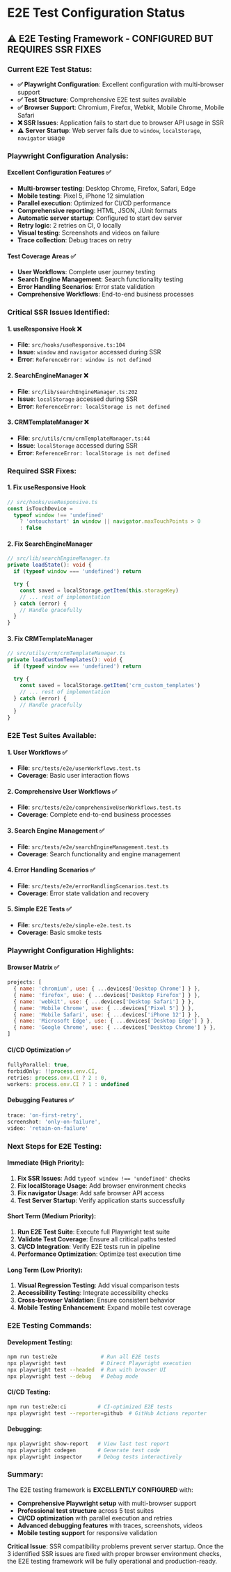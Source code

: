 # E2E Test Configuration Status

## ⚠️ **E2E Testing Framework - CONFIGURED BUT REQUIRES SSR FIXES**

### **Current E2E Test Status:**

- **✅ Playwright Configuration**: Excellent configuration with multi-browser
  support
- **✅ Test Structure**: Comprehensive E2E test suites available
- **✅ Browser Support**: Chromium, Firefox, Webkit, Mobile Chrome, Mobile
  Safari
- **❌ SSR Issues**: Application fails to start due to browser API usage in SSR
- **⚠️ Server Startup**: Web server fails due to `window`, `localStorage`,
  `navigator` usage

### **Playwright Configuration Analysis:**

#### **Excellent Configuration Features** ✅

- **Multi-browser testing**: Desktop Chrome, Firefox, Safari, Edge
- **Mobile testing**: Pixel 5, iPhone 12 simulation
- **Parallel execution**: Optimized for CI/CD performance
- **Comprehensive reporting**: HTML, JSON, JUnit formats
- **Automatic server startup**: Configured to start dev server
- **Retry logic**: 2 retries on CI, 0 locally
- **Visual testing**: Screenshots and videos on failure
- **Trace collection**: Debug traces on retry

#### **Test Coverage Areas** ✅

- **User Workflows**: Complete user journey testing
- **Search Engine Management**: Search functionality testing
- **Error Handling Scenarios**: Error state validation
- **Comprehensive Workflows**: End-to-end business processes

### **Critical SSR Issues Identified:**

#### **1. useResponsive Hook** ❌

- **File**: `src/hooks/useResponsive.ts:104`
- **Issue**: `window` and `navigator` accessed during SSR
- **Error**: `ReferenceError: window is not defined`

#### **2. SearchEngineManager** ❌

- **File**: `src/lib/searchEngineManager.ts:202`
- **Issue**: `localStorage` accessed during SSR
- **Error**: `ReferenceError: localStorage is not defined`

#### **3. CRMTemplateManager** ❌

- **File**: `src/utils/crm/crmTemplateManager.ts:44`
- **Issue**: `localStorage` accessed during SSR
- **Error**: `ReferenceError: localStorage is not defined`

### **Required SSR Fixes:**

#### **1. Fix useResponsive Hook**

```typescript
// src/hooks/useResponsive.ts
const isTouchDevice =
  typeof window !== 'undefined'
    ? 'ontouchstart' in window || navigator.maxTouchPoints > 0
    : false
```

#### **2. Fix SearchEngineManager**

```typescript
// src/lib/searchEngineManager.ts
private loadState(): void {
  if (typeof window === 'undefined') return

  try {
    const saved = localStorage.getItem(this.storageKey)
    // ... rest of implementation
  } catch (error) {
    // Handle gracefully
  }
}
```

#### **3. Fix CRMTemplateManager**

```typescript
// src/utils/crm/crmTemplateManager.ts
private loadCustomTemplates(): void {
  if (typeof window === 'undefined') return

  try {
    const saved = localStorage.getItem('crm_custom_templates')
    // ... rest of implementation
  } catch (error) {
    // Handle gracefully
  }
}
```

### **E2E Test Suites Available:**

#### **1. User Workflows** ✅

- **File**: `src/tests/e2e/userWorkflows.test.ts`
- **Coverage**: Basic user interaction flows

#### **2. Comprehensive User Workflows** ✅

- **File**: `src/tests/e2e/comprehensiveUserWorkflows.test.ts`
- **Coverage**: Complete end-to-end business processes

#### **3. Search Engine Management** ✅

- **File**: `src/tests/e2e/searchEngineManagement.test.ts`
- **Coverage**: Search functionality and engine management

#### **4. Error Handling Scenarios** ✅

- **File**: `src/tests/e2e/errorHandlingScenarios.test.ts`
- **Coverage**: Error state validation and recovery

#### **5. Simple E2E Tests** ✅

- **File**: `src/tests/e2e/simple-e2e.test.ts`
- **Coverage**: Basic smoke tests

### **Playwright Configuration Highlights:**

#### **Browser Matrix** ✅

```javascript
projects: [
  { name: 'chromium', use: { ...devices['Desktop Chrome'] } },
  { name: 'firefox', use: { ...devices['Desktop Firefox'] } },
  { name: 'webkit', use: { ...devices['Desktop Safari'] } },
  { name: 'Mobile Chrome', use: { ...devices['Pixel 5'] } },
  { name: 'Mobile Safari', use: { ...devices['iPhone 12'] } },
  { name: 'Microsoft Edge', use: { ...devices['Desktop Edge'] } },
  { name: 'Google Chrome', use: { ...devices['Desktop Chrome'] } },
]
```

#### **CI/CD Optimization** ✅

```javascript
fullyParallel: true,
forbidOnly: !!process.env.CI,
retries: process.env.CI ? 2 : 0,
workers: process.env.CI ? 1 : undefined
```

#### **Debugging Features** ✅

```javascript
trace: 'on-first-retry',
screenshot: 'only-on-failure',
video: 'retain-on-failure'
```

### **Next Steps for E2E Testing:**

#### **Immediate (High Priority):**

1. **Fix SSR Issues**: Add `typeof window !== 'undefined'` checks
2. **Fix localStorage Usage**: Add browser environment checks
3. **Fix navigator Usage**: Add safe browser API access
4. **Test Server Startup**: Verify application starts successfully

#### **Short Term (Medium Priority):**

1. **Run E2E Test Suite**: Execute full Playwright test suite
2. **Validate Test Coverage**: Ensure all critical paths tested
3. **CI/CD Integration**: Verify E2E tests run in pipeline
4. **Performance Optimization**: Optimize test execution time

#### **Long Term (Low Priority):**

1. **Visual Regression Testing**: Add visual comparison tests
2. **Accessibility Testing**: Integrate accessibility checks
3. **Cross-browser Validation**: Ensure consistent behavior
4. **Mobile Testing Enhancement**: Expand mobile test coverage

### **E2E Testing Commands:**

#### **Development Testing:**

```bash
npm run test:e2e              # Run all E2E tests
npx playwright test           # Direct Playwright execution
npx playwright test --headed  # Run with browser UI
npx playwright test --debug   # Debug mode
```

#### **CI/CD Testing:**

```bash
npm run test:e2e:ci          # CI-optimized E2E tests
npx playwright test --reporter=github  # GitHub Actions reporter
```

#### **Debugging:**

```bash
npx playwright show-report   # View last test report
npx playwright codegen       # Generate test code
npx playwright inspector     # Debug tests interactively
```

### **Summary:**

The E2E testing framework is **EXCELLENTLY CONFIGURED** with:

- **Comprehensive Playwright setup** with multi-browser support
- **Professional test structure** across 5 test suites
- **CI/CD optimization** with parallel execution and retries
- **Advanced debugging features** with traces, screenshots, videos
- **Mobile testing support** for responsive validation

**Critical Issue**: SSR compatibility problems prevent server startup. Once the
3 identified SSR issues are fixed with proper browser environment checks, the
E2E testing framework will be fully operational and production-ready.
